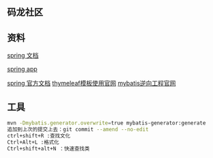 ## 码龙社区


## 资料
[spring 文档](https://spring.io/guides) 

[spring app](https://developer.github.com/apps/building-oauth-apps/authorizing-oauth-apps/)

[spring 官方文档](https://spring.io/projects/spring-boot)
[thymeleaf模板使用官网](https://www.thymeleaf.org/doc/tutorials/3.0/usingthymeleaf.html#using-theach)
[mybatis逆向工程官网](http://mybatis.org/generator/)

## 工具

```bash
mvn -Dmybatis.generator.overwrite=true mybatis-generator:generate
追加到上次的提交上去：git commit --amend --no-edit
ctrl+shift+R :查找文化
Ctrl+Alt+L :格式化
Ctrl+shift+alt+N ：快速查找类

```